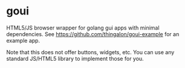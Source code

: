 goui
====

HTML5/JS browser wrapper for golang gui apps with minimal dependencies. See https://github.com/thingalon/goui-example for an example app.

Note that this does not offer buttons, widgets, etc. You can use any standard JS/HTML5 library to implement those for you.
